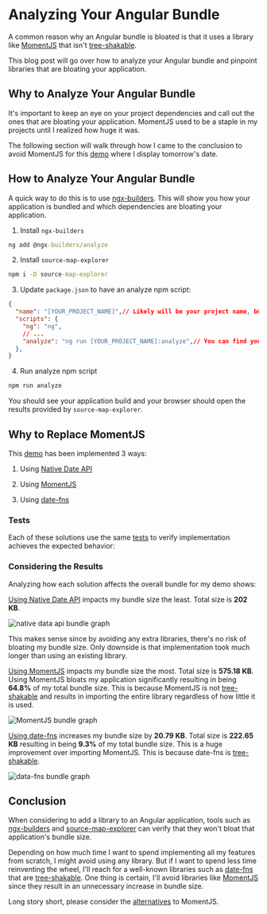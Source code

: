 # Analyzing Your Angular Bundle

A common reason why an Angular bundle is bloated is that it uses a library like [MomentJS](https://momentjs.com/) that isn't [tree-shakable](https://developer.mozilla.org/en-US/docs/Glossary/Tree_shaking).

This blog post will go over how to analyze your Angular bundle and pinpoint libraries that are bloating your application.

## Why to Analyze Your Angular Bundle

It's important to keep an eye on your project dependencies and call out the ones that are bloating your application. MomentJS used to be a staple in my projects until I realized how huge it was.

The following section will walk through how I came to the conclusion to avoid MomentJS for this [demo](https://m-thompson-code.github.io/moment-replacement/) where I display tomorrow's date.

## How to Analyze Your Angular Bundle

A quick way to do this is to use [ngx-builders](https://github.com/ngx-builders/source-map-analyzer#setting-up-this-builder). This will show you how your application is bundled and which dependencies are bloating your application.

1. Install `ngx-builders`
```cmd
ng add @ngx-builders/analyze
```

2. Install `source-map-explorer`
```cmd
npm i -D source-map-explorer
```

3. Update `package.json` to have an analyze npm script:

```json
{
  "name": "[YOUR_PROJECT_NAME]",// Likely will be your project name, but doesn't have to be
  "scripts": {
    "ng": "ng",
    // ...
    "analyze": "ng run [YOUR_PROJECT_NAME]:analyze",// You can find your project name in angular.json under the projects property
  },
}
```

4. Run analyze npm script

```cmd
npm run analyze
```

You should see your application build and your browser should open the results provided by `source-map-explorer`.

## Why to Replace MomentJS

This [demo](https://m-thompson-code.github.io/moment-replacement/) has been implemented 3 ways:

1. Using [Native Date API](https://github.com/m-thompson-code/moment-replacement/blob/main/src/app/services/date.service.ts#L10)

2. Using [MomentJS](https://github.com/m-thompson-code/moment-replacement/blob/momentjs/src/app/services/date.service.ts#L11)

3. Using [date-fns](https://github.com/m-thompson-code/moment-replacement/blob/date-fns/src/app/services/date.service.ts#L12)

### Tests

Each of these solutions use the same [tests](https://github.com/m-thompson-code/moment-replacement/blob/main/src/app/services/date.service.spec.ts#L21) to verify implementation achieves the expected behavior:

### Considering the Results

Analyzing how each solution affects the overall bundle for my demo shows:

[Using Native Date API](https://m-thompson-code.github.io/moment-replacement/assets/sme-result-native-date.html) impacts my bundle size the least. Total size is **202 KB**.

![native data api bundle graph](https://dev-to-uploads.s3.amazonaws.com/uploads/articles/dt2rtmchqby7q9iqqfgp.png)

This makes sense since by avoiding any extra libraries, there's no risk of bloating my bundle size. Only downside is that implementation took much longer than using an existing library.

[Using MomentJS](https://m-thompson-code.github.io/moment-replacement/assets/sme-result-momentjs.html) impacts my bundle size the most. Total size is **575.18 KB**. Using MomentJS bloats my application significantly resulting in being **64.8%** of my total bundle size. This is because MomentJS is not [tree-shakable](https://developer.mozilla.org/en-US/docs/Glossary/Tree_shaking) and results in importing the entire library regardless of how little it is used.

![MomentJS bundle graph](https://dev-to-uploads.s3.amazonaws.com/uploads/articles/1ytdft14wp54j0ij99ba.gif)

[Using date-fns](https://m-thompson-code.github.io/moment-replacement/assets/sme-result-date-fns.html) increases my bundle size by **20.79 KB**. Total size is **222.65 KB** resulting in being **9.3%** of my total bundle size. This is a huge improvement over importing MomentJS. This is because date-fns is [tree-shakable](https://developer.mozilla.org/en-US/docs/Glossary/Tree_shaking).

![data-fns bundle graph](https://dev-to-uploads.s3.amazonaws.com/uploads/articles/9vmayc4ow1ikpt8b4j7q.gif)

## Conclusion

When considering to add a library to an Angular application, tools such as [ngx-builders](https://github.com/ngx-builders/source-map-analyzer#setting-up-this-builder) and [source-map-explorer](https://github.com/danvk/source-map-explorer#readme) can verify that they won't bloat that application's bundle size.

Depending on how much time I want to spend implementing all my features from scratch, I might avoid using any library. But if I want to spend less time reinventing the wheel, I'll reach for a well-known libraries such as [date-fns](https://date-fns.org/) that are [tree-shakable](https://developer.mozilla.org/en-US/docs/Glossary/Tree_shaking). One thing is certain, I'll avoid libraries like [MomentJS](https://momentjs.com/) since they result in an unnecessary increase in bundle size.

Long story short, please consider the [alternatives](https://momentjs.com/docs/#/-project-status/recommendations/) to MomentJS.
